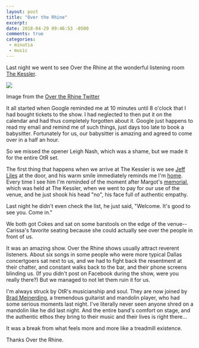 ```yaml
---
layout: post
title: "Over the Rhine"
excerpt: 
date: 2018-04-29 09:46:53 -0500
comments: true
categories: 
 - minutia
 - music
---
```


Last night we went to see Over the Rhine at the wonderful listening room [The Kessler](http://thekessler.org/). 

![]({{site.baseurl}}/assets/2018/04/kessler.jpg)

Image from the [Over the Rhine Twitter](https://twitter.com/overtherhine/status/990394388399448065)

It all started when Google reminded me at 10 minutes until 8 o'clock that I had bought tickets to the show. I had neglected to then put it on the calendar and had thus completely forgotten about it. Google just happens to read my email and remind me of such things, just days too late to book a babysitter. Fortunately for us, our babysitter is amazing and agreed to come over in a half an hour.

So we missed the opener Leigh Nash, which was a shame, but we made it for the entire OtR set.

The first thing that happens when we arrive at The Kessler is we see [Jeff](https://www.texasmonthly.com/the-culture/the-47-year-niche/) [Liles](http://www.dallasobserver.com/arts/100-dallas-creatives-no-22-music-man-jeffrey-liles-7097349) at the door, and his warm smile immediately reminds me I'm [home](https://www.youtube.com/watch?v=NfTQCgX0lwM). Every time I see him I'm reminded of the moment after Margot's [memorial](https://danielmiller.bandcamp.com/album/memorial), which was held at The Kessler, when we went to pay for our use of the venue, and he just shook his head "no", his face full of authentic empathy. 

Last night he didn't even check the list, he just said, "Welcome. It's good to see you. Come in."

We both got Cokes and sat on some barstools on the edge of the venue--Carissa's favorite seating because she could actually see over the people in front of us. 

It was an amazing show. Over the Rhine shows usually attract reverent listeners. About six songs in some people who were more typical Dallas concertgoers sat next to us, and we had to fight back the resentment at their chatter, and constant walks back to the bar, and their phone screens blinding us. (If you didn't post on Facebook during the show, were you really there?) But we managed to not let them ruin it for us.

I'm always struck by OtR's musicianship and soul. They are now joined by [Brad Meinerding](https://twitter.com/bradmeinerding?lang=en), a tremendous guitarist and mandolin player, who had some serious moments last night. I've literally never seen anyone shred on a mandolin like he did last night. And the entire band's comfort on stage, and the authentic ethos they bring to their music and their lives is right there... 

It was a break from what feels more and more like a treadmill existence. 

Thanks Over the Rhine.
